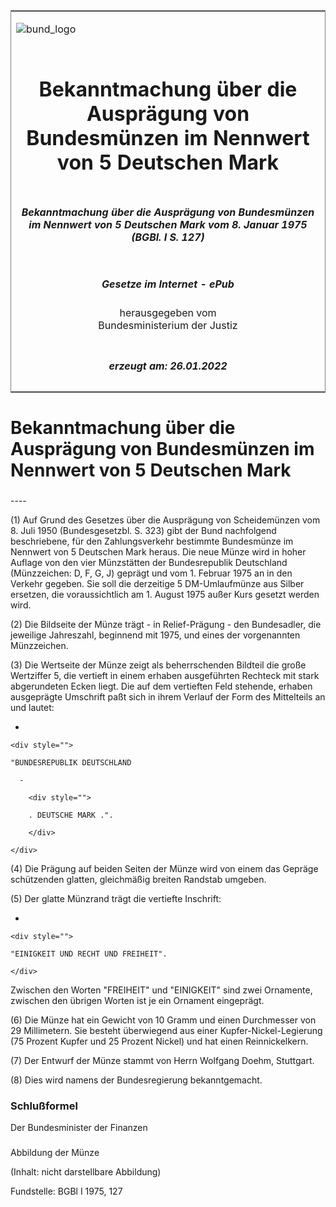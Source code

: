 <span id="DECKBLATT.html"></span>

<table border="0" frame="border" width="100%">

<tr valign="top">

<td align="left">

![bund\_logo](BfJ_2021_Web_de_de.gif)

</td>

<td align="right">

 

</td>

</tr>

<tr align="center" valign="middle">

<td colspan="2">

# Bekanntmachung über die Ausprägung von Bundesmünzen im Nennwert von 5 Deutschen Mark

</td>

</tr>

<tr align="center" valign="middle">

<td colspan="2">

##### Bekanntmachung über die Ausprägung von Bundesmünzen im Nennwert von 5 Deutschen Mark vom 8. Januar 1975 (BGBl. I S. 127)

</td>

</tr>

<tr align="center" valign="middle">

<td colspan="2">

  
  

##### Gesetze im Internet - ePub  
  
herausgegeben vom  
Bundesministerium der Justiz

</td>

</tr>

<tr align="center" valign="bottom">

<td colspan="2">

  
  

##### erzeugt am: 26.01.2022

</td>

</tr>

</table>

<span id="BJNR001270975.html"></span>

# Bekanntmachung über die Ausprägung von Bundesmünzen im Nennwert von 5 Deutschen Mark

<span id="BJNR001270975BJNE000100307.html"></span>

###   
\----

<div>

<div class="jnhtml">

<div>

<div class="jurAbsatz">

(1) Auf Grund des Gesetzes über die Ausprägung von Scheidemünzen vom 8.
Juli 1950 (Bundesgesetzbl. S. 323) gibt der Bund nachfolgend
beschriebene, für den Zahlungsverkehr bestimmte Bundesmünze im Nennwert
von 5 Deutschen Mark heraus. Die neue Münze wird in hoher Auflage von
den vier Münzstätten der Bundesrepublik Deutschland (Münzzeichen: D, F,
G, J) geprägt und vom 1. Februar 1975 an in den Verkehr gegeben. Sie
soll die derzeitige 5 DM-Umlaufmünze aus Silber ersetzen, die
voraussichtlich am 1. August 1975 außer Kurs gesetzt werden wird.

</div>

<div class="jurAbsatz">

(2) Die Bildseite der Münze trägt - in Relief-Prägung - den Bundesadler,
die jeweilige Jahreszahl, beginnend mit 1975, und eines der vorgenannten
Münzzeichen.

</div>

<div class="jurAbsatz">

(3) Die Wertseite der Münze zeigt als beherrschenden Bildteil die große
Wertziffer 5, die vertieft in einem erhaben ausgeführten Rechteck mit
stark abgerundeten Ecken liegt. Die auf dem vertieften Feld stehende,
erhaben ausgeprägte Umschrift paßt sich in ihrem Verlauf der Form des
Mittelteils an und lautet:

  - 
    
    <div style="">
    
    "BUNDESREPUBLIK DEUTSCHLAND
    
      - 
        
        <div style="">
        
        . DEUTSCHE MARK .".
        
        </div>
    
    </div>

</div>

<div class="jurAbsatz">

(4) Die Prägung auf beiden Seiten der Münze wird von einem das Gepräge
schützenden glatten, gleichmäßig breiten Randstab umgeben.

</div>

<div class="jurAbsatz">

(5) Der glatte Münzrand trägt die vertiefte Inschrift:

  - 
    
    <div style="">
    
    "EINIGKEIT UND RECHT UND FREIHEIT".
    
    </div>

Zwischen den Worten "FREIHEIT" und "EINIGKEIT" sind zwei Ornamente,
zwischen den übrigen Worten ist je ein Ornament eingeprägt.

</div>

<div class="jurAbsatz">

(6) Die Münze hat ein Gewicht von 10 Gramm und einen Durchmesser von 29
Millimetern. Sie besteht überwiegend aus einer Kupfer-Nickel-Legierung
(75 Prozent Kupfer und 25 Prozent Nickel) und hat einen Reinnickelkern.

</div>

<div class="jurAbsatz">

(7) Der Entwurf der Münze stammt von Herrn Wolfgang Doehm, Stuttgart.

</div>

<div class="jurAbsatz">

(8) Dies wird namens der Bundesregierung bekanntgemacht.

</div>

</div>

</div>

</div>

<span id="BJNR001270975BJNE000200307.html"></span>

### Schlußformel  

<div>

<div class="jnhtml">

<div>

<div class="jurAbsatz">

<span class="SP">Der Bundesminister der Finanzen</span>

</div>

</div>

</div>

</div>

<span id="BJNR001270975BJNE000300307.html"></span>

###   
Abbildung der Münze

<div>

<div class="jnhtml">

<div>

<div class="jurAbsatz">

(Inhalt: nicht darstellbare Abbildung)  

<div class="kommentar_Fundstelle">

Fundstelle: BGBl I 1975, 127

</div>

</div>

</div>

</div>

</div>
